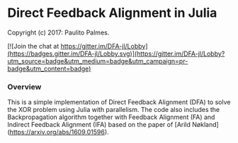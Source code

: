 Direct Feedback Alignment in Julia 
==================================

Copyright (c) 2017: Paulito Palmes.

[![Join the chat at https://gitter.im/DFA-jl/Lobby](https://badges.gitter.im/DFA-jl/Lobby.svg)](https://gitter.im/DFA-jl/Lobby?utm_source=badge&utm_medium=badge&utm_campaign=pr-badge&utm_content=badge)



### Overview

This is a simple implementation of Direct Feedback Alignment (DFA) to solve the XOR problem using Julia with parallelism. The code also includes the Backpropagation algorithm together with Feedback Alignment (FA) and Indirect Feedback Alignment (IFA) based on the paper of [Arild Nøkland] (https://arxiv.org/abs/1609.01596).
